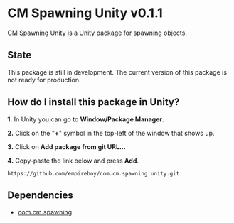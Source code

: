 # CM Spawning Unity v0.1.1

CM Spawning Unity is a Unity package for spawning objects.

## State

This package is still in development. The current version of this package is not ready for production.

## How do I install this package in Unity?

**1.** In Unity you can go to **Window/Package Manager**.

**2.** Click on the "**+**" symbol in the top-left of the window that shows up.

**3.** Click on **Add package from git URL...**

**4.** Copy-paste the link below and press **Add**.

`
https://github.com/empireboy/com.cm.spawning.unity.git
`

## Dependencies

* [com.cm.spawning](https://github.com/empireboy/com.cm.spawning)
